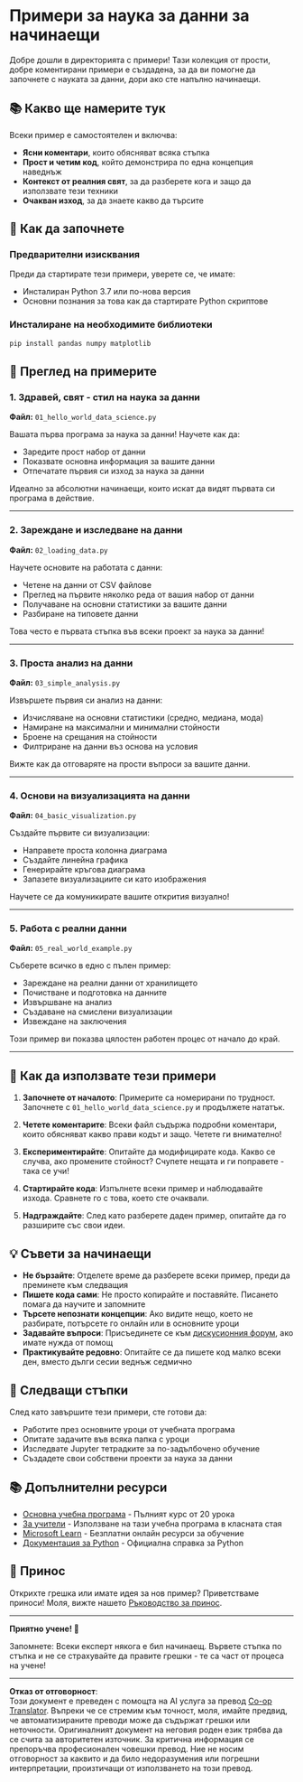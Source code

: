 <!--
CO_OP_TRANSLATOR_METADATA:
{
  "original_hash": "9bef7fd96c8f262339933117d9b3e342",
  "translation_date": "2025-10-03T13:07:41+00:00",
  "source_file": "examples/README.md",
  "language_code": "bg"
}
-->
# Примери за наука за данни за начинаещи

Добре дошли в директорията с примери! Тази колекция от прости, добре коментирани примери е създадена, за да ви помогне да започнете с науката за данни, дори ако сте напълно начинаещи.

## 📚 Какво ще намерите тук

Всеки пример е самостоятелен и включва:
- **Ясни коментари**, които обясняват всяка стъпка
- **Прост и четим код**, който демонстрира по една концепция наведнъж
- **Контекст от реалния свят**, за да разберете кога и защо да използвате тези техники
- **Очакван изход**, за да знаете какво да търсите

## 🚀 Как да започнете

### Предварителни изисквания
Преди да стартирате тези примери, уверете се, че имате:
- Инсталиран Python 3.7 или по-нова версия
- Основни познания за това как да стартирате Python скриптове

### Инсталиране на необходимите библиотеки
```bash
pip install pandas numpy matplotlib
```

## 📖 Преглед на примерите

### 1. Здравей, свят - стил на наука за данни
**Файл:** `01_hello_world_data_science.py`

Вашата първа програма за наука за данни! Научете как да:
- Заредите прост набор от данни
- Показвате основна информация за вашите данни
- Отпечатате първия си изход за наука за данни

Идеално за абсолютни начинаещи, които искат да видят първата си програма в действие.

---

### 2. Зареждане и изследване на данни
**Файл:** `02_loading_data.py`

Научете основите на работата с данни:
- Четене на данни от CSV файлове
- Преглед на първите няколко реда от вашия набор от данни
- Получаване на основни статистики за вашите данни
- Разбиране на типовете данни

Това често е първата стъпка във всеки проект за наука за данни!

---

### 3. Проста анализ на данни
**Файл:** `03_simple_analysis.py`

Извършете първия си анализ на данни:
- Изчисляване на основни статистики (средно, медиана, мода)
- Намиране на максимални и минимални стойности
- Броене на срещания на стойности
- Филтриране на данни въз основа на условия

Вижте как да отговаряте на прости въпроси за вашите данни.

---

### 4. Основи на визуализацията на данни
**Файл:** `04_basic_visualization.py`

Създайте първите си визуализации:
- Направете проста колонна диаграма
- Създайте линейна графика
- Генерирайте кръгова диаграма
- Запазете визуализациите си като изображения

Научете се да комуникирате вашите открития визуално!

---

### 5. Работа с реални данни
**Файл:** `05_real_world_example.py`

Съберете всичко в едно с пълен пример:
- Зареждане на реални данни от хранилището
- Почистване и подготовка на данните
- Извършване на анализ
- Създаване на смислени визуализации
- Извеждане на заключения

Този пример ви показва цялостен работен процес от начало до край.

---

## 🎯 Как да използвате тези примери

1. **Започнете от началото**: Примерите са номерирани по трудност. Започнете с `01_hello_world_data_science.py` и продължете нататък.

2. **Четете коментарите**: Всеки файл съдържа подробни коментари, които обясняват какво прави кодът и защо. Четете ги внимателно!

3. **Експериментирайте**: Опитайте да модифицирате кода. Какво се случва, ако промените стойност? Счупете нещата и ги поправете - така се учи!

4. **Стартирайте кода**: Изпълнете всеки пример и наблюдавайте изхода. Сравнете го с това, което сте очаквали.

5. **Надграждайте**: След като разберете даден пример, опитайте да го разширите със свои идеи.

## 💡 Съвети за начинаещи

- **Не бързайте**: Отделете време да разберете всеки пример, преди да преминете към следващия
- **Пишете кода сами**: Не просто копирайте и поставяйте. Писането помага да научите и запомните
- **Търсете непознати концепции**: Ако видите нещо, което не разбирате, потърсете го онлайн или в основните уроци
- **Задавайте въпроси**: Присъединете се към [дискусионния форум](https://github.com/microsoft/Data-Science-For-Beginners/discussions), ако имате нужда от помощ
- **Практикувайте редовно**: Опитайте се да пишете код малко всеки ден, вместо дълги сесии веднъж седмично

## 🔗 Следващи стъпки

След като завършите тези примери, сте готови да:
- Работите през основните уроци от учебната програма
- Опитате задачите във всяка папка с уроци
- Изследвате Jupyter тетрадките за по-задълбочено обучение
- Създадете свои собствени проекти за наука за данни

## 📚 Допълнителни ресурси

- [Основна учебна програма](../README.md) - Пълният курс от 20 урока
- [За учители](../for-teachers.md) - Използване на тази учебна програма в класната стая
- [Microsoft Learn](https://docs.microsoft.com/learn/) - Безплатни онлайн ресурси за обучение
- [Документация за Python](https://docs.python.org/3/) - Официална справка за Python

## 🤝 Принос

Открихте грешка или имате идея за нов пример? Приветстваме приноси! Моля, вижте нашето [Ръководство за принос](../CONTRIBUTING.md).

---

**Приятно учене! 🎉**

Запомнете: Всеки експерт някога е бил начинаещ. Вървете стъпка по стъпка и не се страхувайте да правите грешки - те са част от процеса на учене!

---

**Отказ от отговорност**:  
Този документ е преведен с помощта на AI услуга за превод [Co-op Translator](https://github.com/Azure/co-op-translator). Въпреки че се стремим към точност, моля, имайте предвид, че автоматизираните преводи може да съдържат грешки или неточности. Оригиналният документ на неговия роден език трябва да се счита за авторитетен източник. За критична информация се препоръчва професионален човешки превод. Ние не носим отговорност за каквито и да било недоразумения или погрешни интерпретации, произтичащи от използването на този превод.